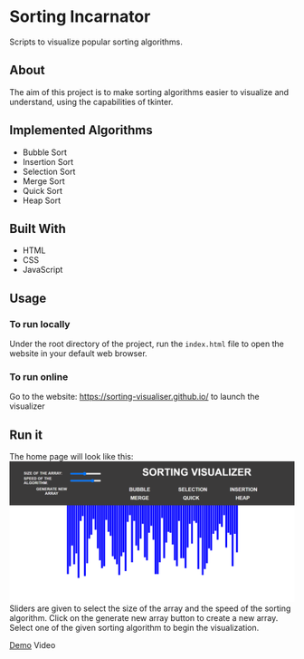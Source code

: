 # Sorting Incarnator

Scripts to visualize popular sorting algorithms.

## About

The aim of this project is to make sorting algorithms easier to visualize and understand, using the capabilities of tkinter.

## Implemented Algorithms

* Bubble Sort
* Insertion Sort
* Selection Sort
* Merge Sort
* Quick Sort
* Heap Sort

## Built With

* HTML
* CSS
* JavaScript

## Usage

### To run locally

Under the root directory of the project, run the ```index.html``` file to open the website in your default web browser.

### To run online

Go to the website: https://sorting-visualiser.github.io/ to launch the visualizer

## Run it

The home page will look like this:
![Home Page](readme_files/homePage.png)
Sliders are given to select the size of the array and the speed of the sorting algorithm.
Click on the generate new array button to create a new array.
Select one of the given sorting algorithm to begin the visualization.


[Demo](https://user-images.githubusercontent.com/75522742/146026364-93f4774e-911f-4293-b903-983626e68fb8.mp4) Video 

